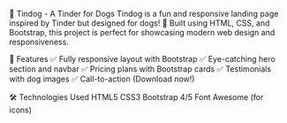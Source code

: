 🐶 Tindog - A Tinder for Dogs
Tindog is a fun and responsive landing page inspired by Tinder but designed for dogs! 🐾 Built using HTML, CSS, and Bootstrap, this project is perfect for showcasing modern web design and responsiveness.

🚀 Features
✅ Fully responsive layout with Bootstrap
✅ Eye-catching hero section and navbar
✅ Pricing plans with Bootstrap cards
✅ Testimonials with dog images
✅ Call-to-action (Download now!)

🛠 Technologies Used
HTML5
CSS3
Bootstrap 4/5
Font Awesome (for icons)
